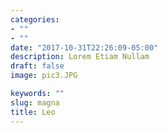 ```yaml
---
categories:
- ""
- ""
date: "2017-10-31T22:26:09-05:00"
description: Lorem Etiam Nullam
draft: false
image: pic3.JPG

keywords: ""
slug: magna
title: Leo
---
```

